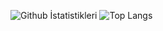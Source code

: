![Github İstatistikleri](https://github-readme-stats.vercel.app/api?username=berkayderin&show_icons=true&count_private=true&hide=prs,issues,contribs)
![Top Langs](https://github-readme-stats.vercel.app/api/top-langs/?username=berkayderin&layout=compact)

